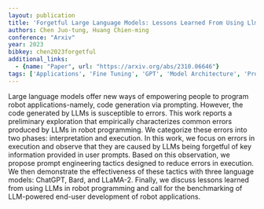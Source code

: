 ```yaml
---
layout: publication
title: 'Forgetful Large Language Models: Lessons Learned From Using Llms In Robot Programming'
authors: Chen Juo-tung, Huang Chien-ming
conference: "Arxiv"
year: 2023
bibkey: chen2023forgetful
additional_links:
  - {name: "Paper", url: "https://arxiv.org/abs/2310.06646"}
tags: ['Applications', 'Fine Tuning', 'GPT', 'Model Architecture', 'Prompting']
---
```

Large language models offer new ways of empowering people to program robot applications-namely, code generation via prompting. However, the code generated by LLMs is susceptible to errors. This work reports a preliminary exploration that empirically characterizes common errors produced by LLMs in robot programming. We categorize these errors into two phases: interpretation and execution. In this work, we focus on errors in execution and observe that they are caused by LLMs being forgetful of key information provided in user prompts. Based on this observation, we propose prompt engineering tactics designed to reduce errors in execution. We then demonstrate the effectiveness of these tactics with three language models: ChatGPT, Bard, and LLaMA-2. Finally, we discuss lessons learned from using LLMs in robot programming and call for the benchmarking of LLM-powered end-user development of robot applications.
